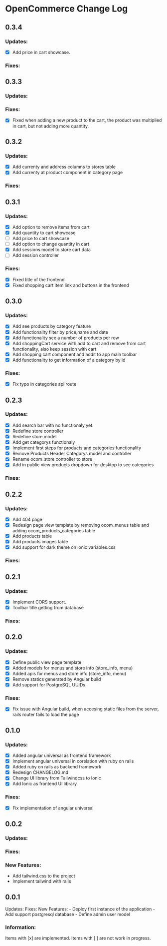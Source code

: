 # OpenCommerce Change Log
## 0.3.4
### Updates:
- [x] Add price in cart showcase.
### Fixes:

## 0.3.3
### Updates:
### Fixes:
- [x] Fixed when adding a new product to the cart, the product was multiplied in cart, but not adding more quantity.
## 0.3.2
### Updates:
- [x] Add currenty and address columns to stores table
- [x] Add currenty at product component in category page
### Fixes:

## 0.3.1
### Updates:
- [x] Add option to remove items from cart
- [x] Add quantity to cart showcase
- [ ] Add price to cart showcase
- [ ] Add option to change quantity in cart
- [x] Add sessions model to store cart data
- [ ] Add session controller
### Fixes:
- [x] Fixed title of the frontend
- [x] Fixed shopping cart item link and buttons in the frontend
## 0.3.0
### Updates:
- [x] Add see products by category feature
- [x] Add functionality filter by price,name and date
- [x] Add functionality see a number of products per row
- [x] Add shoppingCart service with add to cart and remove from cart functionality, also keep session with cart
- [x] Add shopping cart component and addit to app main toolbar
- [x] Add functionality to get information of a category by id
### Fixes:
- [x] Fix typo in categories api route
## 0.2.3
### Updates:
- [x] Add search bar with no functionaly yet.
- [x] Redefine store controller
- [x] Redefine store model
- [x] Add get categorys functionaly
- [x] Implement first steps for products and categories functionality
- [x] Remove Products Header Categorys model and controller
- [x] Rename ocom_store controller to store
- [x] Add in public view products dropdown for desktop to see categories
### Fixes:
## 0.2.2
### Updates:
- [x] Add 404 page
- [x] Redesign page view template by removing ocom_menus table and adding ocom_products_categories table
- [x] Add products table
- [x] Add products images table
- [x] Add support for dark theme on ionic variables.css
### Fixes:

## 0.2.1
### Updates:
- [x] Implement CORS support.
- [x] Toolbar title getting from database
### Fixes:
## 0.2.0
### Updates:
- [x] Define public view page template 
- [x] Added models for menus and store info (store_info, menu)
- [x] Added apis for menus and store info (store_info, menu)
- [x] Remove statics generated by Angular build
- [x] Add support for PostgreSQL UUIDs
### Fixes:
- [x] Fix issue with Angular build, when accesing static files from the server, rails router fails to load the page

## 0.1.0
### Updates:
- [x] Added angular universal as frontend framework
- [x] Implement angular universal in corelation with ruby on rails
- [x] Added ruby on rails as backend framework
- [x] Redesign CHANGELOG.md
- [x] Change UI library from Tailwindcss to Ionic
- [x] Add Ionic as frontend UI library
### Fixes:
- [x] Fix implementation of angular universal


## 0.0.2
### Updates:
### Fixes:
### New Features:
- Add tailwind.css to the project
- Implement tailwind with rails


## 0.0.1
Updates:
Fixes:
New Features:
    -  Deploy first instance of the application
    -  Add support postgresql database
    -  Define admin user model

### Information:
Items with [x] are implemented.
Items with [ ] are not work in progress.